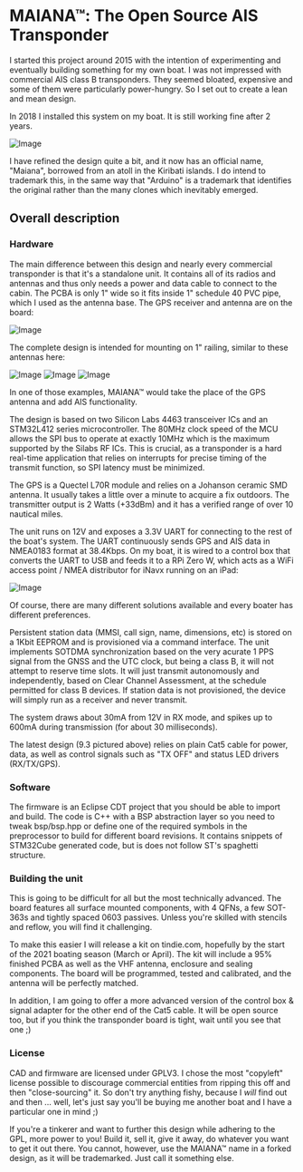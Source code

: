 # MAIANA&trade;: The Open Source AIS Transponder

I started this project around 2015 with the intention of experimenting and eventually building something for my own boat.
I was not impressed with commercial AIS class B transponders. They seemed bloated, expensive and some of them
were particularly power-hungry. So I set out to create a lean and mean design.

In 2018 I installed this system on my boat. It is still working fine after 2 years.

![Image](images/UnitExterior.jpg?raw=True "Exterior View")

I have refined the design quite a bit, and it now has an official name, "Maiana", borrowed from an atoll in the Kiribati islands. I do intend to trademark this, in the same way that "Arduino" is a trademark that identifies the original rather than the many clones which inevitably emerged.

## Overall description

### Hardware

The main difference between this design and nearly every commercial transponder is that it's a standalone unit. It contains all of its
radios and antennas and thus only needs a power and data cable to connect to the cabin. The PCBA is only 1" wide so it fits inside
1" schedule 40 PVC pipe, which I used as the antenna base. The GPS receiver and antenna are on the board:

![Image](images/transponder-9.3.jpg?raw=True "PCBA version 9.3")

The complete design is intended for mounting on 1" railing, similar to these antennas here:

![Image](images/Antenna-Example1.jpg?raw=True "Example 1")
![Image](images/Antenna-Example2.jpg?raw=True "Example 2")
![Image](images/Antenna-Example3.jpg?raw=True "Example 3")

In one of those examples, MAIANA&trade; would take the place of the GPS antenna and add AIS functionality.

The design is based on two Silicon Labs 4463 transceiver ICs and an STM32L412 series microcontroller. The 80MHz clock speed
of the MCU allows the SPI bus to operate at exactly 10MHz which is the maximum supported by the Silabs RF ICs. This is crucial, as a transponder is
a hard real-time application that relies on interrupts for precise timing of the transmit function, so SPI latency must be minimized.

The GPS is a Quectel L70R module and relies on a Johanson ceramic SMD antenna. It usually takes a little over a minute to acquire a fix outdoors.
The transmitter output is 2 Watts (+33dBm) and it has a verified range of over 10 nautical miles.

The unit runs on 12V and exposes a 3.3V UART for connecting to the rest of the boat's system. The UART continuously sends GPS and AIS data in NMEA0183 format at 38.4Kbps.
On my boat, it is wired to a control box that converts the UART to USB and feeds it to a RPi Zero W, which acts as a WiFi access point / NMEA distributor for iNavx
running on an iPad:

![Image](images/MAIANA-ControlBox.jpg?raw=True "Control Box")

Of course, there are many different solutions available and every boater has different preferences.

Persistent station data (MMSI, call sign, name, dimensions, etc) is stored on a 1Kbit EEPROM and is provisioned via a command interface.
The unit implements SOTDMA synchronization based on the very acurate 1 PPS signal from the GNSS and the UTC clock, but being a class B, it will not attempt to reserve time slots.
It will just transmit autonomously and independently, based on Clear Channel Assessment, at the schedule permitted for class B devices. If station data is not provisioned, the device
will simply run as a receiver and never transmit.

The system draws about 30mA from 12V in RX mode, and spikes up to 600mA during transmission (for about 30 milliseconds).

The latest design (9.3 pictured above) relies on plain Cat5 cable for power, data, as well as control signals such as "TX OFF" and status LED drivers (RX/TX/GPS). 


### Software

The firmware is an Eclipse CDT project that you should be able to import and build. The code is C++ with a BSP abstraction layer so you need to tweak bsp/bsp.hpp or define one of
the required symbols in the preprocessor to build for different board revisions. It contains snippets of STM32Cube generated code, but is does not follow ST's spaghetti structure.

### Building the unit

This is going to be difficult for all but the most technically advanced. The board features all surface mounted components, with 4 QFNs, a few SOT-363s and tightly spaced 0603 passives. Unless you're skilled with stencils and reflow, you will find it challenging. 

To make this easier I will release a kit on tindie.com, hopefully by the start of the 2021 boating season (March or April). The kit will include a 95% finished PCBA as well as the VHF antenna, enclosure and sealing components. The board will be programmed, tested and calibrated, and the antenna will be perfectly matched. 

In addition, I am going to offer a more advanced version of the control box & signal adapter for the other end of the Cat5 cable. It will be open source too, but if you think the transponder board is tight, wait until you see that one ;) 

### License

CAD and firmware are licensed under GPLV3. I chose the most "copyleft" license possible to discourage commercial entities from ripping this off and then "close-sourcing" it. 
So don't try anything fishy, because I *will* find out and then ... well, let's just say you'll be buying me another boat and I have a particular one in mind ;)

If you're a tinkerer and want to further this design while adhering to the GPL, more power to you! Build it, sell it, give it away, do whatever you want to get it out there. 
You cannot, however, use the MAIANA&trade; name in a forked design, as it will be trademarked. Just call it something else.









